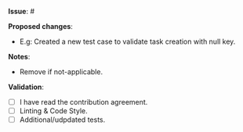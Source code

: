 **Issue**: #

**Proposed changes**:
- E.g: Created a new test case to validate task creation with null key.

**Notes**:
- Remove if not-applicable.

**Validation**:
- [ ] I have read the contribution agreement.
- [ ] Linting & Code Style.
- [ ] Additional/udpdated tests.
